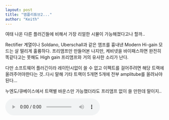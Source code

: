 ```yaml
---
layout: post
title: "앰플리튜브2..."
author: "Keith"
---
```


여태 나온 다른 플러긴들에 비해서 가장 리얼한 시뮬이 가능해졌다고나 할까..

Rectifier 계열이나 Soldano, Uberschall과 같은 앰프를 흉내낸 Modern Hi-gain 모드는
살 떨리게 훌륭하다. 프리앰프만 만들어본 나지만, 케비넷을 바이패스하면 완전히 똑같다고는 못해도
High gain 프리앰프와 거의 유사한 소리가 난다.

다만 소프트웨어 플러긴이라 레이턴시없이 쓸 수 없고 이펙트를 걸어주려면
해당 트랙에 올려주어야한다는 것..다시 말해 기타 트랙이 5개면 5개에 전부 amplitube를 올려놔야 된다...

누엔도/큐베이스에서 트랙별 바운스만 가능했더라도 프리앰프 없이 쓸 만한데 말이지..

<audio src="/assets/images/31a547310cd29f980aa72e8c8c39298f.mp3" controls preload></audio>



